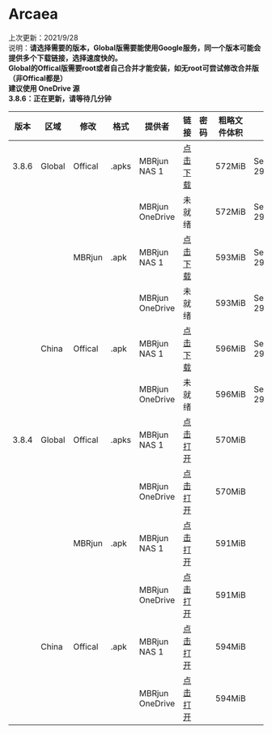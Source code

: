 # Arcaea    
上次更新：2021/9/28  
说明：**请选择需要的版本，Global版需要能使用Google服务，同一个版本可能会提供多个下载链接，选择速度快的。**  
**Global的Offical版需要root或者自己合并才能安装，如无root可尝试修改合并版（非Offical都是）**  
**建议使用 OneDrive 源**  
**3.8.6：正在更新，请等待几分钟**

|  版本   | 区域  | 修改  | 格式  | 提供者  | 链接  | 密码  | 粗略文件体积  | 日期  |  
|  ----  | ----  | ----  | ----  | ----  | ----  | ----  | ----  | ----  |  
|3.8.6|Global|Offical|.apks|MBRjun NAS 1|[点击下载](http://router.mbrjun.com:30090/#s/7Z64jVIQ)||572MiB|Sep 29,2021  
|||||MBRjun OneDrive|未就绪||572MiB|Sep 29,2021 
|||MBRjun|.apk|MBRjun NAS 1|[点击下载](http://router.mbrjun.com:30090/#s/7Z65F42Q)||593MiB|Sep 29,2021  
|||||MBRjun OneDrive|未就绪||593MiB|Sep 29,2021 
||China|Offical|.apk|MBRjun NAS 1|[点击下载](http://router.mbrjun.com:30090/#s/7Z62XgTQ)||596MiB|Sep 29,2021  
|||||MBRjun OneDrive|未就绪||596MiB|Sep 29,2021 
|3.8.4|Global|Offical|.apks|MBRjun NAS 1|[点击打开](http://router.mbrjun.com:30090/#s/7Zv5DtBQ)||570MiB|  
|||||MBRjun OneDrive|[点击打开](https://download.mbrjun.cn/%E9%9F%B3%E6%B8%B8/Arcaea/3.8.4/Arcaea_3.8.4.apks)||570MiB| 
|||MBRjun|.apk|MBRjun NAS 1|[点击打开](http://router.mbrjun.com:30090/#s/7Zv24siQ)||591MiB|  
|||||MBRjun OneDrive|[点击打开](https://download.mbrjun.cn/%E9%9F%B3%E6%B8%B8/Arcaea/3.8.4/Arcaea_3.8.4_rebuild.apk)||591MiB| 
||China|Offical|.apk|MBRjun NAS 1|[点击打开](http://router.mbrjun.com:30090/#s/7ZvvB08Q)||594MiB|  
|||||MBRjun OneDrive|[点击打开](https://download.mbrjun.cn/%E9%9F%B3%E6%B8%B8/Arcaea/3.8.4c/arcaea_3.8.4c.apk)||594MiB| 
